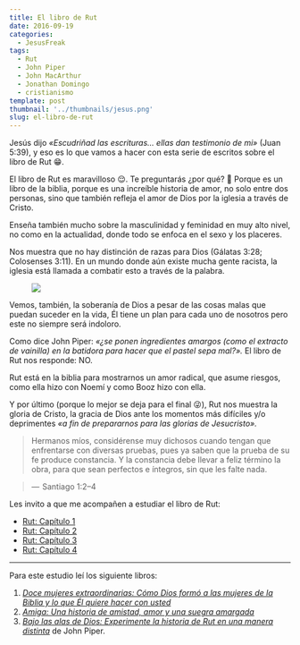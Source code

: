 ```yaml
---
title: El libro de Rut
date: 2016-09-19
categories:
  - JesusFreak
tags:
  - Rut
  - John Piper
  - John MacArthur
  - Jonathan Domingo
  - cristianismo
template: post
thumbnail: '../thumbnails/jesus.png'
slug: el-libro-de-rut
---
```


Jesús dijo _«Escudriñad las escrituras… ellas dan testimonio de mi»_ (Juan 5:39), y eso es lo que vamos a hacer con esta serie de escritos sobre el libro de Rut 😁.

El libro de Rut es maravilloso 😌. Te preguntarás ¿por qué? 🤔 Porque es un libro de la biblia, porque es una increíble historia de amor, no solo entre dos personas, sino que también refleja el amor de Dios por la iglesia a través de Cristo.

Enseña también mucho sobre la masculinidad y feminidad en muy alto nivel, no como en la actualidad, donde todo se enfoca en el sexo y los placeres.

Nos muestra que no hay distinción de razas para Dios (Gálatas 3:28; Colosenses 3:11). En un mundo donde aún existe mucha gente racista, la iglesia está llamada a combatir esto a través de la palabra.

<figure>

![](https://cdn-images-1.medium.com/max/600/1*09bAvRWA1F_htj3520HWzw.png)

</figure>

Vemos, también, la soberanía de Dios a pesar de las cosas malas que puedan suceder en la vida, Él tiene un plan para cada uno de nosotros pero este no siempre será indoloro.

Como dice John Piper: _«¿se ponen ingredientes amargos (como el extracto de vainilla) en la batidora para hacer que el pastel sepa mal?»._ El libro de Rut nos responde: NO.

Rut está en la biblia para mostrarnos un amor radical, que asume riesgos, como ella hizo con Noemí y como Booz hizo con ella.

Y por último (porque lo mejor se deja para el final 😜), Rut nos muestra la gloria de Cristo, la gracia de Dios ante los momentos más difíciles y/o deprimentes _«a fin de prepararnos para las glorias de Jesucristo»._

> Hermanos míos, considérense muy dichosos cuando tengan que enfrentarse con diversas pruebas, pues ya saben que la prueba de su fe produce constancia. Y la constancia debe llevar a feliz término la obra, para que sean perfectos e íntegros, sin que les falte nada.

> —  Santiago 1:2–4

Les invito a que me acompañen a estudiar el libro de Rut:

- [Rut: Capítulo 1](https://lavaldi.com/rut-1)
- [Rut: Capítulo 2](https://lavaldi.com/rut-2)
- [Rut: Capítulo 3](https://lavaldi.com/rut-3)
- [Rut: Capítulo 4](https://lavaldi.com/rut-4)

---

Para este estudio leí los siguiente libros:

1. [_Doce mujeres extraordinarias: Cómo Dios formó a las mujeres de la Biblia y lo que Él quiere hacer con usted_](https://amzn.com/0881139629)
2. [_Amiga: Una historia de amistad, amor y una suegra amargada_](https://amzn.com/B016VD3HJ0)
3. [_Bajo las alas de Dios: Experimente la historia de Rut en una manera distinta_](https://amzn.com/B01K3L8KHU) de John Piper.
